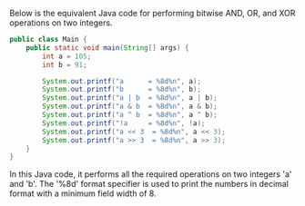 Below is the equivalent Java code for performing bitwise AND, OR, and XOR operations on two integers.

```java
public class Main {
    public static void main(String[] args) {
        int a = 105;
        int b = 91;

        System.out.printf("a      = %8d%n", a);
        System.out.printf("b      = %8d%n", b);
        System.out.printf("a | b  = %8d%n", a | b);
        System.out.printf("a & b  = %8d%n", a & b);
        System.out.printf("a ^ b  = %8d%n", a ^ b);
        System.out.printf("!a     = %8d%n", !a);
        System.out.printf("a << 3  = %8d%n", a << 3);
        System.out.printf("a >> 3  = %8d%n", a >> 3);
    }
}
```
In this Java code, it performs all the required operations on two integers 'a' and 'b'. The '%8d' format specifier is used to print the numbers in decimal format with a minimum field width of 8.
